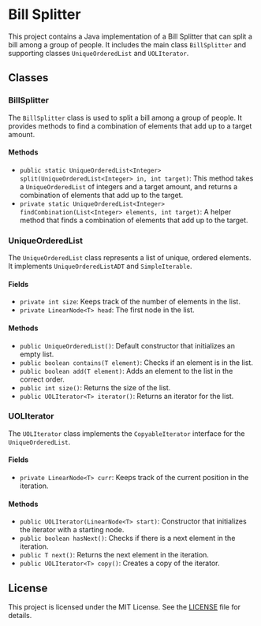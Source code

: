 # Bill Splitter

This project contains a Java implementation of a Bill Splitter that can split a bill among a group of people. It includes the main class `BillSplitter` and supporting classes `UniqueOrderedList` and `UOLIterator`.

## Classes

### BillSplitter

The `BillSplitter` class is used to split a bill among a group of people. It provides methods to find a combination of elements that add up to a target amount.

#### Methods

- `public static UniqueOrderedList<Integer> split(UniqueOrderedList<Integer> in, int target)`: This method takes a `UniqueOrderedList` of integers and a target amount, and returns a combination of elements that add up to the target.
- `private static UniqueOrderedList<Integer> findCombination(List<Integer> elements, int target)`: A helper method that finds a combination of elements that add up to the target.

### UniqueOrderedList

The `UniqueOrderedList` class represents a list of unique, ordered elements. It implements `UniqueOrderedListADT` and `SimpleIterable`.

#### Fields

- `private int size`: Keeps track of the number of elements in the list.
- `private LinearNode<T> head`: The first node in the list.

#### Methods

- `public UniqueOrderedList()`: Default constructor that initializes an empty list.
- `public boolean contains(T element)`: Checks if an element is in the list.
- `public boolean add(T element)`: Adds an element to the list in the correct order.
- `public int size()`: Returns the size of the list.
- `public UOLIterator<T> iterator()`: Returns an iterator for the list.

### UOLIterator

The `UOLIterator` class implements the `CopyableIterator` interface for the `UniqueOrderedList`.

#### Fields

- `private LinearNode<T> curr`: Keeps track of the current position in the iteration.

#### Methods

- `public UOLIterator(LinearNode<T> start)`: Constructor that initializes the iterator with a starting node.
- `public boolean hasNext()`: Checks if there is a next element in the iteration.
- `public T next()`: Returns the next element in the iteration.
- `public UOLIterator<T> copy()`: Creates a copy of the iterator.

## License

This project is licensed under the MIT License. See the [LICENSE](LICENSE) file for details.
